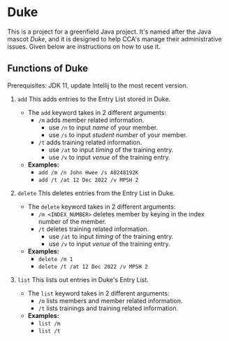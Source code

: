 # Duke

This is a project for a greenfield Java project. It's named after the Java mascot _Duke_, and it is designed to help CCA's manage their administrative issues. 
Given below are instructions on how to use it.

## Functions of Duke

Prerequisites: JDK 11, update Intellij to the most recent version.

1. `add` This adds entries to the Entry List stored in Duke.
    * The `add` keyword takes in 2 different arguments:
      * `/m` adds member related information.
        * use `/n` to input _name_ of your member.
        * use `/s` to input _student number_ of your member.
      * `/t` adds training related information.
        * use `/at` to input _timing_ of the training entry.
        * use `/v` to input _venue_ of the training entry.
    * **Examples:**
      - `add /m /n John Hwee /s A0248192K`
      - `add /t /at 12 Dec 2022 /v MPSH 2`
          
2. `delete` This deletes entries from the Entry List in Duke.
    * The `delete` keyword takes in 2 different arguments:
       * `/m <INDEX_NUMBER>` deletes member by keying in the index number of the member.
       * `/t` deletes training related information.
         * use `/at` to input _timing_ of the training entry.
         * use `/v` to input _venue_ of the training entry.
    * **Examples:**
      - `delete /m 1`
      - `delete /t /at 12 Dec 2022 /v MPSH 2`
            
3. `list` This lists out entries in Duke's Entry List.
    * The `list` keyword takes in 2 different arguments:
       * `/m` lists members and member related information.
       * `/t` lists trainings and training related information.
    * **Examples:**
      - `list /m`
      - `list /t`

